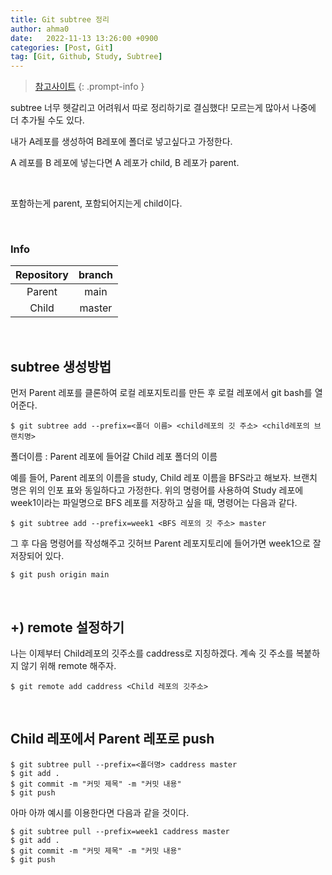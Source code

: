 ```yaml
---
title: Git subtree 정리
author: ahma0
date:   2022-11-13 13:26:00 +0900
categories: [Post, Git]
tag: [Git, Github, Study, Subtree]
---
```


> [참고사이트](https://kimdevel.tistory.com/94)
{: .prompt-info }

subtree 너무 헷갈리고 어려워서 따로 정리하기로 결심했다!
모르는게 많아서 나중에 더 추가될 수도 있다.

내가 A레포를 생성하여 B레포에 폴더로 넣고싶다고 가정한다.

A 레포를 B 레포에 넣는다면 A 레포가 child, B 레포가 parent.

<br>

포함하는게 parent, 포함되어지는게 child이다.

<br>

### Info

| Repository | branch |
| :---: | :---: |
| Parent | main |
| Child | master |

<br>

## subtree 생성방법

먼저 Parent 레포를 클론하여 로컬 레포지토리를 만든 후 로컬 레포에서 git bash를 열어준다.

```shell
$ git subtree add --prefix=<폴더 이름> <child레포의 깃 주소> <child레포의 브랜치명>
```


폴더이름 : Parent 레포에 들어갈 Child 레포 폴더의 이름

예를 들어, Parent 레포의 이름을 study, Child 레포 이름을 BFS라고 해보자. 브랜치 명은 위의 인포 표와 동일하다고 가정한다. 위의 명령어를 사용하여 Study 레포에 week1이라는 파일명으로 BFS 레포를 저장하고 싶을 때, 명령어는 다음과 같다.

```shell
$ git subtree add --prefix=week1 <BFS 레포의 깃 주소> master
```

그 후 다음 명령어를 작성해주고 깃허브 Parent 레포지토리에 들어가면 week1으로 잘 저장되어 있다.

```shell
$ git push origin main
```

<br>

## +) remote 설정하기

나는 이제부터 Child레포의 깃주소를 caddress로 지칭하겠다. 계속 깃 주소를 복붙하지 않기 위해 remote 해주자.

```shell
$ git remote add caddress <Child 레포의 깃주소>
```

<br>

## Child 레포에서 Parent 레포로 push

```shell
$ git subtree pull --prefix=<폴더명> caddress master  
$ git add .
$ git commit -m "커밋 제목" -m "커밋 내용"
$ git push
```

아마 아까 예시를 이용한다면 다음과 같을 것이다.

```shell
$ git subtree pull --prefix=week1 caddress master  
$ git add .
$ git commit -m "커밋 제목" -m "커밋 내용"
$ git push
```